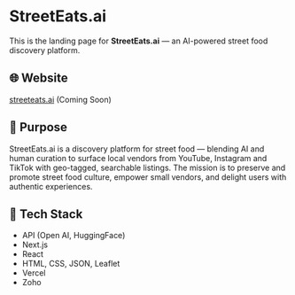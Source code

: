 # StreetEats.ai

This is the landing page for **StreetEats.ai** — an AI-powered street food discovery platform.

## 🌐 Website
[streeteats.ai](https://streeteats.ai) (Coming Soon)

## 📌 Purpose
StreetEats.ai is a discovery platform for street food — blending AI and human curation to surface local vendors from YouTube, Instagram and TikTok with geo-tagged, searchable listings. The mission is to preserve and promote street food culture, empower small vendors, and delight users with authentic experiences.

## 🚀 Tech Stack
- API (Open AI, HuggingFace)
- Next.js
- React
- HTML, CSS, JSON, Leaflet
- Vercel
- Zoho
